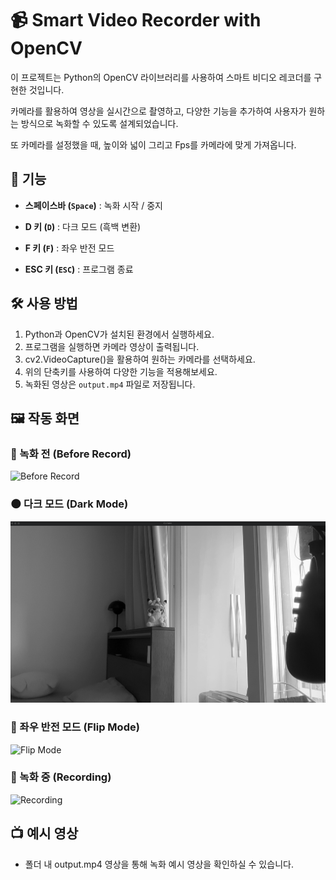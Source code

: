 # 📹 Smart Video Recorder with OpenCV  

이 프로젝트는 Python의 OpenCV 라이브러리를 사용하여 스마트 비디오 레코더를 구현한 것입니다.

카메라를 활용하여 영상을 실시간으로 촬영하고, 다양한 기능을 추가하여 사용자가 원하는 방식으로 녹화할 수 있도록 설계되었습니다.

또 카메라를 설정했을 때, 높이와 넓이 그리고 Fps를 카메라에 맞게 가져옵니다.

## 🎥 기능  

- **스페이스바 (`Space`)** : 녹화 시작 / 중지

- **D 키 (`D`)** : 다크 모드 (흑백 변환)  
- **F 키 (`F`)** : 좌우 반전 모드  
- **ESC 키 (`ESC`)** : 프로그램 종료  

## 🛠 사용 방법  

1. Python과 OpenCV가 설치된 환경에서 실행하세요.  
2. 프로그램을 실행하면 카메라 영상이 출력됩니다.  
3. cv2.VideoCapture()을 활용하여 원하는 카메라를 선택하세요.
3. 위의 단축키를 사용하여 다양한 기능을 적용해보세요.  
4. 녹화된 영상은 `output.mp4` 파일로 저장됩니다.

## 🖼️ 작동 화면 

### 📌 녹화 전 (Before Record)  
![Before Record](Screenshots/Before_Record.png)  

### 🌑 다크 모드 (Dark Mode)  
![Dark Mode](Screenshots/Dark.png)  

### 🔄 좌우 반전 모드 (Flip Mode)  
![Flip Mode](Screenshots/Flip.png)  

### 🎥 녹화 중 (Recording)  
![Recording](Screenshots/Record.png)

## 📺 예시 영상
- 폴더 내 output.mp4 영상을 통해 녹화 예시 영상을 확인하실 수 있습니다.   
